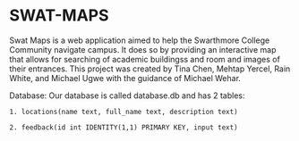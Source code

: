 # SWAT-MAPS

Swat Maps is a web application aimed to help the Swarthmore College Community navigate campus. It does so by providing an interactive map that allows for searching of academic buildingss and room and images of their entrances.
This project was created by Tina Chen, Mehtap Yercel, Rain White, and Michael Ugwe with the guidance of Michael Wehar. 

Database:
Our database is called database.db and has 2 tables:

    1. locations(name text, full_name text, description text)

    2. feedback(id int IDENTITY(1,1) PRIMARY KEY, input text)
